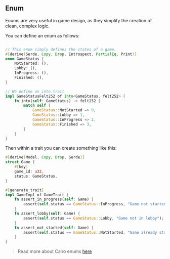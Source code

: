 ## Enum

Enums are very useful in game design, as they simplify the creation of clean, complex logic.

You can define an enum as follows:

```rust

// This enum simply defines the states of a game.
#[derive(Serde, Copy, Drop, Introspect, PartialEq, Print)]
enum GameStatus {
    NotStarted: (),
    Lobby: (),
    InProgress: (),
    Finished: (),
}

// We define an into trait
impl GameStatusFelt252 of Into<GameStatus, felt252> {
    fn into(self: GameStatus) -> felt252 {
        match self {
            GameStatus::NotStarted => 0,
            GameStatus::Lobby => 1,
            GameStatus::InProgress => 2,
            GameStatus::Finished => 3,
        }
    }
}
```

Then within a trait you can create something like this:

```rust
#[derive(Model, Copy, Drop, Serde)]
struct Game {
    #[key]
    game_id: u32,
    status: GameStatus,
}

#[generate_trait]
impl GameImpl of GameTrait {
    fn assert_in_progress(self: Game) {
        assert(self.status == GameStatus::InProgress, "Game not started");
    }
    fn assert_lobby(self: Game) {
        assert(self.status == GameStatus::Lobby, "Game not in lobby");
    }
    fn assert_not_started(self: Game) {
        assert(self.status == GameStatus::NotStarted, "Game already started");
    }
}
```

> Read more about Cairo enums [here](https://book.cairo-lang.org/ch06-00-enums-and-pattern-matching.html)
